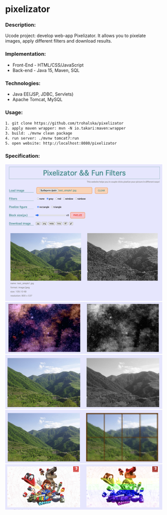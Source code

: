 # pixelizator

### Description:
Ucode project: develop web-app Pixelizator.
It allows you to pixelate images, apply different filters and download results.

### Implementation:
- Front-End - HTML/CSS/JavaScript
- Back-end - Java 15, Maven, SQL

### Technologies:
- Java EE(JSP, JDBC, Servlets)
- Apache Tomcat, MySQL

### Usage:
```
1. git clone https://github.com/trohalska/pixelizator
2. apply maven wrapper: mvn -N io.takari:maven:wrapper
3. build: ./mvnw clean package
4. run server: ./mvnw tomcat7:run
5. open website: http://localhost:8080/pixelizator
```

### Specification:
![view game](https://raw.githubusercontent.com/trohalska/pixelizator/main/src/main/resources/pix01.png)
![view game](https://raw.githubusercontent.com/trohalska/pixelizator/main/src/main/resources/pix02.png)
![view game](https://raw.githubusercontent.com/trohalska/pixelizator/main/src/main/resources/pix03.png)
![view game](https://raw.githubusercontent.com/trohalska/pixelizator/main/src/main/resources/pix04.png)
![view game](https://raw.githubusercontent.com/trohalska/pixelizator/main/src/main/resources/pix05.png)
